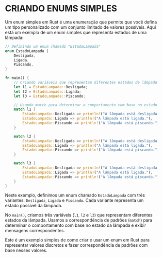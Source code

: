 # CRIANDO ENUMS SIMPLES
Um enum simples em Rust é uma enumeração que permite que você defina um tipo personalizado com um conjunto limitado de valores possíveis. Aqui está um exemplo de um enum simples que representa estados de uma lâmpada:

```rust
// Definindo um enum chamado "EstadoLampada"
enum EstadoLampada {
    Desligada,
    Ligada,
    Piscando,
}

fn main() {
    // Criando variáveis que representam diferentes estados de lâmpada
    let l1 = EstadoLampada::Desligada;
    let l2 = EstadoLampada::Ligada;
    let l3 = EstadoLampada::Piscando;

    // Usando match para determinar o comportamento com base no estado da lâmpada
    match l1 {
        EstadoLampada::Desligada => println!("A lâmpada está desligada."),
        EstadoLampada::Ligada => println!("A lâmpada está ligada."),
        EstadoLampada::Piscando => println!("A lâmpada está piscando."),
    }

    match l2 {
        EstadoLampada::Desligada => println!("A lâmpada está desligada."),
        EstadoLampada::Ligada => println!("A lâmpada está ligada."),
        EstadoLampada::Piscando => println!("A lâmpada está piscando."),
    }

    match l3 {
        EstadoLampada::Desligada => println!("A lâmpada está desligada."),
        EstadoLampada::Ligada => println!("A lâmpada está ligada."),
        EstadoLampada::Piscando => println!("A lâmpada está piscando."),
    }
}
```

Neste exemplo, definimos um enum chamado `EstadoLampada` com três variantes: `Desligada`, `Ligada` e `Piscando`. Cada variante representa um estado possível da lâmpada.

No `main()`, criamos três variáveis (`l1`, `l2` e `l3`) que representam diferentes estados da lâmpada. Usamos a correspondência de padrões (`match`) para determinar o comportamento com base no estado da lâmpada e exibir mensagens correspondentes.

Este é um exemplo simples de como criar e usar um enum em Rust para representar valores discretos e fazer correspondência de padrões com base nesses valores.